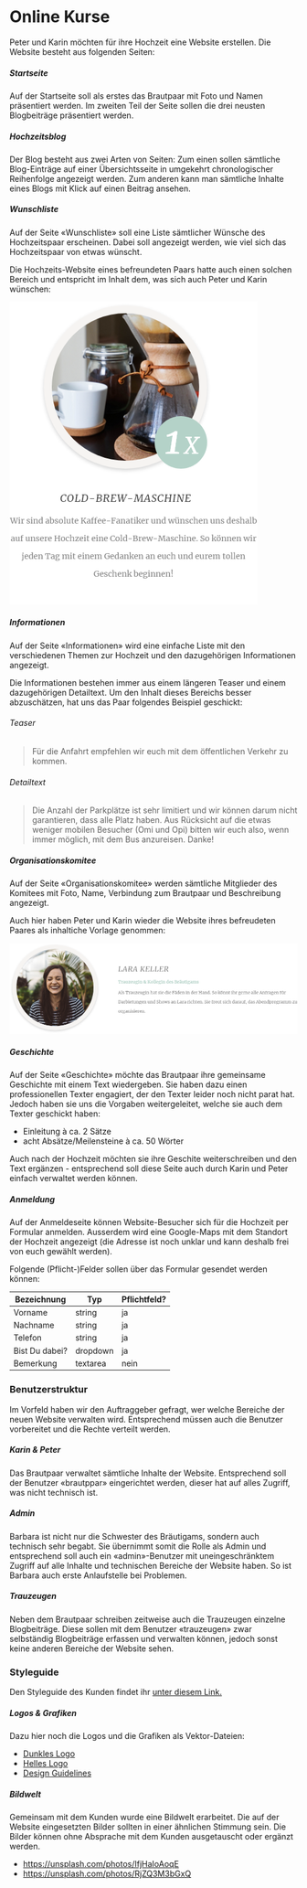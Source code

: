 # Online Kurse
Peter und Karin möchten für ihre Hochzeit eine Website erstellen. Die Website besteht aus folgenden Seiten:

##### Startseite
Auf der Startseite soll als erstes das Brautpaar mit Foto und Namen präsentiert werden. Im zweiten Teil der Seite sollen die drei neusten Blogbeiträge präsentiert werden. 

##### Hochzeitsblog
Der Blog besteht aus zwei Arten von Seiten: Zum einen sollen sämtliche Blog-Einträge auf einer Übersichtsseite in umgekehrt chronologischer Reihenfolge angezeigt werden. Zum anderen kann man sämtliche Inhalte eines Blogs mit Klick auf einen Beitrag ansehen.

##### Wunschliste
Auf der Seite «Wunschliste» soll eine Liste sämtlicher Wünsche des Hochzeitspaar erscheinen. Dabei soll angezeigt werden, wie viel sich das Hochzeitspaar von etwas wünscht.

Die Hochzeits-Website eines befreundeten Paars hatte auch einen solchen Bereich und entspricht im Inhalt dem, was sich auch Peter und Karin wünschen:

![Darstellung Destination - alte Website](src/old_wishlist.png)

##### Informationen
Auf der Seite «Informationen» wird eine einfache Liste mit den verschiedenen Themen zur Hochzeit und den dazugehörigen Informationen angezeigt.

Die Informationen bestehen immer aus einem längeren Teaser und einem dazugehörigen Detailtext. Um den Inhalt dieses Bereichs besser abzuschätzen, hat uns das Paar folgendes Beispiel geschickt:

###### Teaser
> Für die Anfahrt empfehlen wir euch mit dem öffentlichen Verkehr zu kommen.

###### Detailtext
> Die Anzahl der Parkplätze ist sehr limitiert und wir können darum nicht garantieren, dass alle Platz haben. Aus Rücksicht auf die etwas weniger mobilen Besucher (Omi und Opi) bitten wir euch also, wenn immer möglich, mit dem Bus anzureisen. Danke!
 

##### Organisationskomitee
Auf der Seite «Organisationskomitee» werden sämtliche Mitglieder des Komitees mit Foto, Name, Verbindung zum Brautpaar und Beschreibung angezeigt.

Auch hier haben Peter und Karin wieder die Website ihres befreudeten Paares als inhaltiche Vorlage genommen:

![Darstellung Team - alte Website](src/old_team.png)

##### Geschichte
Auf der Seite «Geschichte» möchte das Brautpaar ihre gemeinsame Geschichte mit einem Text wiedergeben. Sie haben dazu einen professionellen Texter engagiert, der den Texter leider noch nicht parat hat. Jedoch haben sie uns die Vorgaben weitergeleitet, welche sie auch dem Texter geschickt haben:

* Einleitung à ca. 2 Sätze
* acht Absätze/Meilensteine à ca. 50 Wörter

Auch nach der Hochzeit möchten sie ihre Geschite weiterschreiben und den Text ergänzen - entsprechend soll diese Seite auch durch Karin und Peter einfach verwaltet werden können.

##### Anmeldung
Auf der Anmeldeseite können Website-Besucher sich für die Hochzeit per Formular anmelden. Ausserdem wird eine Google-Maps mit dem Standort der Hochzeit angezeigt (die Adresse ist noch unklar und kann deshalb frei von euch gewählt werden).

Folgende (Pflicht-)Felder sollen über das Formular gesendet werden können:

| Bezeichnung    | Typ      | Pflichtfeld? |
|----------------|----------|-------------|
| Vorname        | string   | ja          |
| Nachname       | string   | ja          |
| Telefon        | string   | ja          |
| Bist Du dabei? | dropdown | ja          |
| Bemerkung      | textarea | nein        |

### Benutzerstruktur
Im Vorfeld haben wir den Auftraggeber gefragt, wer welche Bereiche der neuen Website verwalten wird. Entsprechend müssen auch die Benutzer vorbereitet und die Rechte verteilt werden.

##### Karin & Peter
Das Brautpaar verwaltet sämtliche Inhalte der Website. Entsprechend soll der Benutzer «brautppar» eingerichtet werden, dieser hat auf alles Zugriff, was nicht technisch ist.

##### Admin
Barbara ist nicht nur die Schwester des Bräutigams, sondern auch technisch sehr begabt. Sie übernimmt somit die Rolle als Admin und entsprechend soll auch ein «admin»-Benutzer mit uneingeschränktem Zugriff auf alle Inhalte und technischen Bereiche der Website haben. So ist Barbara auch erste Anlaufstelle bei Problemen.

##### Trauzeugen
Neben dem Brautpaar schreiben zeitweise auch die Trauzeugen einzelne Blogbeiträge. Diese sollen mit dem Benutzer «trauzeugen» zwar selbständig Blogbeiträge erfassen und verwalten können, jedoch sonst keine anderen Bereiche der Website sehen.

### Styleguide
Den Styleguide des Kunden findet ihr [unter diesem Link.](../src/Styleguide%20Hochzeit.pdf)

##### Logos & Grafiken
Dazu hier noch die Logos und die Grafiken als Vektor-Dateien:

* [Dunkles Logo](src/logo_dark.svg)
* [Helles Logo](src/logo_white.svg)
* [Design Guidelines](src/guidelines.jpg)

##### Bildwelt
Gemeinsam mit dem Kunden wurde eine Bildwelt erarbeitet. Die auf der Website eingesetzten Bilder sollten in einer ähnlichen Stimmung sein. Die Bilder können ohne Absprache mit dem Kunden ausgetauscht oder ergänzt werden.

* https://unsplash.com/photos/IfjHaIoAoqE
* https://unsplash.com/photos/RjZQ3M3bGxQ
